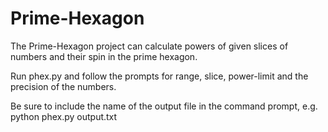 # Prime-Hexagon

The Prime-Hexagon project can calculate powers of given slices of numbers and their spin in the prime hexagon.

Run phex.py and follow the prompts for range, slice, power-limit and the precision of the numbers.

Be sure to include the name of the output file in the command prompt, e.g. python phex.py output.txt
